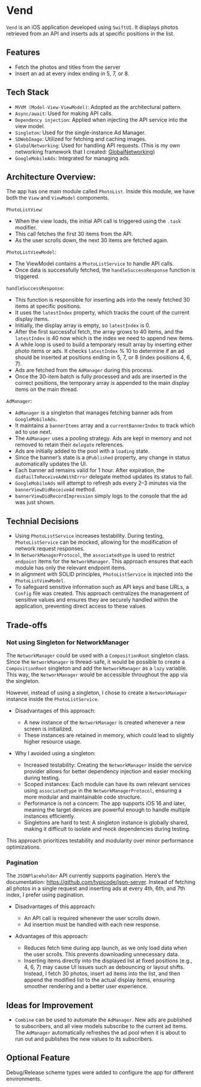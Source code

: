 # Vend

`Vend` is an iOS application developed using `SwiftUI`. It displays photos retrieved from an API and inserts ads at specific positions in the list.

## Features

- Fetch the photos and titles from the server
- Insert an ad at every index ending in 5, 7, or 8.

## Tech Stack

- `MVVM (Model-View-ViewModel)`: Adopted as the architectural pattern.
-	`Async/await`: Used for making API calls.
-	`Dependency injection`: Applied when injecting the API service into the view model.
-	`Singleton`: Used for the single-instance Ad Manager.
-	`SDWebImage`: Utilized for fetching and caching images.
-	`GlobalNetworking`: Used for handling API requests. (This is my own networking framework that I created: [GlobalNetworking](https://github.com/cankurtur/GlobalNetworking))
-	`GoogleMobileAds`: Integrated for managing ads.
  
## Architecture Overview:

The app has one main module called `PhotoList`. Inside this module, we have both the `View` and `ViewModel` components.

`PhotoListView`:
- When the view loads, the initial API call is triggered using the `.task` modifier.
- This call fetches the first 30 items from the API.
- As the user scrolls down, the next 30 items are fetched again.
  
`PhotoListViewModel`:
- The ViewModel contains a `PhotoListService` to handle API calls.
-	Once data is successfully fetched, the `handleSuccessResponse` function is triggered.

`handleSuccessResponse`:
-	This function is responsible for inserting ads into the newly fetched 30 items at specific positions.
-	It uses the `latestIndex` property, which tracks the count of the current display items.
-	Initially, the display array is empty, so `latestIndex` is 0.
-	After the first successful fetch, the array grows to 40 items, and the `latestIndex` is 40 now which is the index we need to append new items.
-	A while loop is used to build a temporary result array by inserting either photo items or ads. It checks `latestIndex` % 10 to determine if an ad should be inserted at positions ending in 5, 7, or 8 (index positions 4, 6, 7).
-	Ads are fetched from the `AdManager` during this process.
-	Once the 30-item batch is fully processed and ads are inserted in the correct positions, the temporary array is appended to the main display items on the main thread.

`AdManager`:
- `AdManager` is a singleton that manages fetching banner ads from `GoogleMobileAds`.
-	It maintains a `bannerItems` array and a `currentBannerIndex` to track which ad to use next.
- The `AdManager` uses a pooling strategy. Ads are kept in memory and not removed to retain their `delegate` references.
-	Ads are initially added to the pool with a `loading` state.
-	Since the banner’s state is a `@Published` property, any change in status automatically updates the UI.
-	Each banner ad remains valid for 1 hour. After expiration, the `didFailToReceiveAdWithError` delegate method updates its status to fail.
-	`GoogleMobileAds` will attempt to refresh ads every 2–3 minutes via the `bannerViewDidReceiveAd` method.
- `bannerViewDidRecordImpression` simply logs to the console that the ad was just shown.

## Technial Decisions

- Using `PhotoListService` increases testability. During testing, `PhotoListService` can be mocked, allowing for the modification of network request responses.
-	In `NetworkManagerProtocol`, the `associatedtype` is used to restrict `endpoint` items for the `NetworkManager`. This approach ensures that each module has only the relevant endpoint items.
-	In alignment with SOLID principles, `PhotoListService` is injected into the `PhotoListViewModel`.
-	To safeguard sensitive information such as API keys and base URLs, a `Config` file was created. This approach centralizes the management of sensitive values and ensures they are securely handled within the application, preventing direct access to these values

## Trade-offs
### Not using Singleton for NetworkManager
The `NetworkManager` could be used with a `CompositionRoot` singleton class. Since the `NetworkManager` is thread-safe, it would be possible to create a `CompositionRoot` singleton and add the `NetworkManager` as a `lazy` variable. This way, the `NetworkManager` would be accessible throughout the app via the singleton.

However, instead of using a singleton, I chose to create a `NetworkManager` instance inside the `PhotoListService`.

- Disadvantages of this approach:
  - A new instance of the `NetworkManager` is created whenever a new screen is initialized.
  - These instances are retained in memory, which could lead to slightly higher resource usage.

- Why I avoided using a singleton:
  - Increased testability: Creating the `NetworkManager` inside the service provider allows for better dependency injection and easier mocking during testing.
  - Scoped instances: Each module can have its own relevant services using `associatedtype` in the `NetworkManagerProtocol`, ensuring a more modular and maintainable code structure.
  - Performance is not a concern: The app supports iOS 16 and later, meaning the target devices are powerful enough to handle multiple instances efficiently.
  - Singletons are hard to test: A singleton instance is globally shared, making it difficult to isolate and mock dependencies during testing.

This approach prioritizes testability and modularity over minor performance optimizations. 

### Pagination
The `JSONPlaceholder` API currently supports pagination. Here’s the documentation: https://github.com/typicode/json-server.
Instead of fetching all photos in a single request and inserting ads at every 4th, 6th, and 7th index, I prefer using pagination.

- Disadvantages of this approach:
  - An API call is required whenever the user scrolls down.
  - Ad insertion must be handled with each new response.

- Advantages of this approach:
  - Reduces fetch time during app launch, as we only load data when the user scrolls. This prevents downloading unnecessary data.
  - Inserting items directly into the displayed list at fixed positions (e.g., 4, 6, 7) may cause UI issues such as debouncing or layout shifts. Instead, I fetch 30 photos, insert ad items into the list, and then append the modified list to the actual display items, ensuring smoother rendering and a better user experience.
  
## Ideas for Improvement
- `Combine` can be used to automate the `AdManager`. New ads are published to subscribers, and all view models subscribe to the current ad items. The `AdManager` automatically refreshes the ad pool when it is about to run out and publishes the new values to its subscribers.

## Optional Feature
Debug/Release scheme types were added to configure the app for different environments.









